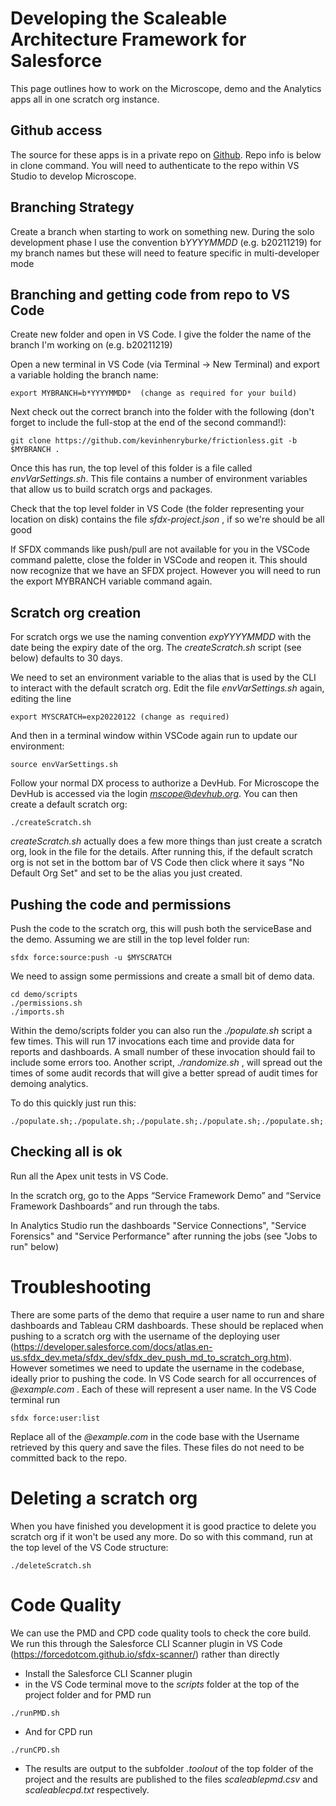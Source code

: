 # Developing the Scaleable Architecture Framework for Salesforce

This page outlines how to work on the Microscope, demo and the Analytics apps all in one scratch org instance. 
## Github access

The source for these apps is in a private repo on [Github](https://github.com/kevinhenryburke/frictionless). Repo info is below in clone command. You will need to authenticate to the repo within VS Studio to develop Microscope.
## Branching Strategy

Create a branch when starting to work on something new. During the solo development phase I use the convention b*YYYYMMDD* (e.g. b20211219) for my branch names but these will need to feature specific in multi-developer mode
## Branching and getting code from repo to VS Code

Create new folder and open in VS Code. I give the folder the name of the branch I'm working on (e.g. b20211219)

Open a new terminal in VS Code (via Terminal -> New Terminal) and export a variable holding the branch name:

```
export MYBRANCH=b*YYYYMMDD*  (change as required for your build)
```


Next check out the correct branch into the folder with the following (don't forget to include the full-stop at the end of the second command!):

```
git clone https://github.com/kevinhenryburke/frictionless.git -b $MYBRANCH .
```

Once this has run, the top level of this folder is a file called *envVarSettings.sh*. This file contains a number of environment variables that allow us to build scratch orgs and packages.



Check that the top level folder in VS Code (the folder representing your location on disk) contains the file *sfdx-project.json* , if so we're should be all good

If SFDX commands like push/pull are not available for you in the VSCode command palette, close the folder in VSCode and reopen it. This should now recognize that we have an SFDX project. However you will need to run the export MYBRANCH variable command again.
## Scratch org creation

For scratch orgs we use the naming convention  *expYYYYMMDD* with the date being the expiry date of the org. The *createScratch.sh* script (see below) defaults to 30 days. 

We need to set an environment variable to the alias that is used by the CLI to interact with the default scratch org. Edit the file  *envVarSettings.sh* again, editing the line

```
export MYSCRATCH=exp20220122 (change as required)
```

And then in a terminal window within VSCode again run to update our environment:

```
source envVarSettings.sh
```

Follow your normal DX process to authorize a DevHub. For Microscope the DevHub is accessed via the login *mscope@devhub.org*. You can then create a default scratch org:

```
./createScratch.sh
```
*createScratch.sh* actually does a few more things than just create a scratch org, look in the file for the details. After running this, if the default scratch org is not set in the bottom bar of VS Code then click where it says "No Default Org Set" and set to be the alias you just created.
## Pushing the code and permissions

Push the code to the scratch org, this will push both the serviceBase and the demo. Assuming we are still in the top level folder run:

```
sfdx force:source:push -u $MYSCRATCH
```

We need to assign some permissions and create a small bit of demo data. 

```
cd demo/scripts
./permissions.sh
./imports.sh
```

Within the demo/scripts folder you can also run the *./populate.sh* script a few times. This will run 17 invocations each time and provide data for reports and dashboards. A small number of these invocation should fail to include some errors too. Another script, *./randomize.sh* , will spread out the times of some audit records that will give a better spread of audit times for demoing analytics. 

To do this quickly just run this:

```
./populate.sh;./populate.sh;./populate.sh;./populate.sh;./populate.sh;./populate.sh;./populate.sh;./populate.sh;./populate.sh;./populate.sh;./randomize.sh;./randomize.sh;./randomize.sh
```
## Checking all is ok

Run all the Apex unit tests in VS Code.

In the scratch org, go to the Apps “Service Framework Demo” and “Service Framework Dashboards” and run through the tabs.

In Analytics Studio run the dashboards "Service Connections", "Service Forensics" and "Service Performance" after running the jobs (see "Jobs to run" below)


# Troubleshooting

There are some parts of the demo that require a user name to run and share dashboards and Tableau CRM dashboards. These should be replaced when pushing to a scratch org with the username of the deploying user (https://developer.salesforce.com/docs/atlas.en-us.sfdx_dev.meta/sfdx_dev/sfdx_dev_push_md_to_scratch_org.htm). However sometimes we need to update the username in the codebase, ideally prior to pushing the code. In VS Code search for all occurrences of _@example.com_ . Each of these will represent a user name. In the VS Code terminal run

```
sfdx force:user:list
```
Replace all of the _@example.com_ in the code base with the Username retrieved by this query and save the files. These files do not need to be committed back to the repo.

# Deleting a scratch org


When you have finished you development it is good practice to delete you scratch org if it won't be used any more. Do so with this command, run at the top level of the VS Code structure:

```
./deleteScratch.sh
```

# Code Quality

We can use the PMD and CPD code quality tools to check the core build. We run this through the Salesforce CLI Scanner plugin in VS Code (https://forcedotcom.github.io/sfdx-scanner/) rather than directly

- Install the Salesforce CLI Scanner plugin
- in the VS Code terminal move to the *scripts* folder at the top of the project folder and for PMD run

```
./runPMD.sh 
```

- And for CPD run

```
./runCPD.sh 
```

- The results are output to the subfolder *.toolout* of the top folder of the project and the results are published to the files *scaleablepmd.csv* and *scaleablecpd.txt* respectively.










